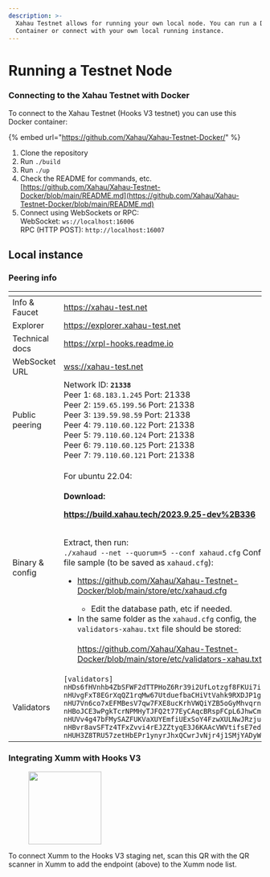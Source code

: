 ```yaml
---
description: >-
  Xahau Testnet allows for running your own local node. You can run a Docker
  Container or connect with your own local running instance.
---
```


# Running a Testnet Node

### Connecting to the Xahau Testnet with Docker

To connect to the Xahau Testnet (Hooks V3 testnet) you can use this Docker container:

{% embed url="https://github.com/Xahau/Xahau-Testnet-Docker/" %}

1. Clone the repository
2. Run `./build`
3. Run `./up`
4. Check the README for commands, etc.\
   [https://github.com/Xahau/Xahau-Testnet-Docker/blob/main/README.md](https://github.com/Xahau/Xahau-Testnet-Docker/blob/main/README.md)
5. Connect using WebSockets or RPC:\
   WebSocket: `ws://localhost:16006`\
   RPC (HTTP POST): `http://localhost:16007`

## Local instance

### Peering info

<table data-header-hidden><thead><tr><th width="181"></th><th></th></tr></thead><tbody><tr><td>Info &#x26; Faucet</td><td><a href="https://xahau-test.net/">https://xahau-test.net</a></td></tr><tr><td>Explorer</td><td><a href="https://explorer.xahau-test.net/">https://explorer.xahau-test.net</a></td></tr><tr><td>Technical docs</td><td><a href="https://xrpl-hooks.readme.io/">https://xrpl-hooks.readme.io</a></td></tr><tr><td>WebSocket URL</td><td><a href="https://xahau-test.net/">wss://xahau-test.net</a></td></tr><tr><td>Public peering</td><td>Network ID: <strong><code>21338</code></strong><br>Peer 1: <code>68.183.1.245</code> Port: 21338<br>Peer 2: <code>159.65.199.56</code> Port: 21338<br>Peer 3: <code>139.59.98.59</code> Port: 21338<br>Peer 4: <code>79.110.60.122</code> Port: 21338<br>Peer 5: <code>79.110.60.124</code> Port: 21338<br>Peer 6: <code>79.110.60.125</code> Port: 21338<br>Peer 7: <code>79.110.60.121</code> Port: 21338</td></tr><tr><td>Binary &#x26; config</td><td><p>For ubuntu 22.04:<br><br><strong>Download:</strong></p><p><a href="https://build.xahau.tech/2023.9.25-dev%2B336"><strong>https://build.xahau.tech/2023.9.25-dev%2B336</strong></a></p><p><br>Extract, then run: <br><code>./xahaud --net --quorum=5 --conf xahaud.cfg</code> Config file sample (to be saved as <code>xahaud.cfg</code>):</p><ul><li><p><a href="https://github.com/Xahau/Xahau-Testnet-Docker/blob/main/store/etc/xahaud.cfg">https://github.com/Xahau/Xahau-Testnet-Docker/blob/main/store/etc/xahaud.cfg</a></p><ul><li>Edit the database path, etc if needed.</li></ul></li><li>In the same folder as the <code>xahaud.cfg</code> config, the <code>validators-xahau.txt</code> file should be stored:<br><br><a href="https://github.com/Xahau/Xahau-Testnet-Docker/blob/main/store/etc/validators-xahau.txt">https://github.com/Xahau/Xahau-Testnet-Docker/blob/main/store/etc/validators-xahau.txt</a></li></ul></td></tr><tr><td>Validators</td><td><code>[validators]</code><br><code>nHDs6fHVnhb4ZbSFWF2dTTPHoZ6Rr39i2UfLotzgf8FKUi7iZdxx nHUvgFxT8EGrXqQZ1rqMw67UtduefbaCHiVtVahk9RXDJP1g1mB4 nHU7Vn6co7xEFMBesV7qw7FXE8ucKrhVWQiYZB5oGyMhvqrnZrnJ nHBoJCE3wPgkTcrNPMHyTJFQ2t77EyCAqcBRspFCpL6JhwCm94VZ nHUVv4g47bFMySAZFUKVaXUYEmfiUExSoY4FzwXULNwJRzju4XnQ nHBvr8avSFTz4TFxZvvi4rEJZZtyqE3J6KAAcVWVtifsE7edPM7q nHUH3Z8TRU57zetHbEPr1ynyrJhxQCwrJvNjr4j1SMjYADyW1WWe</code></td></tr></tbody></table>



### Integrating Xumm with Hooks V3

<figure><img src="../../.gitbook/assets/image.png" alt="" width="145"><figcaption></figcaption></figure>

To connect Xumm to the Hooks V3 staging net, scan this QR with the QR scanner in Xumm to add the endpoint (above) to the Xumm node list.
